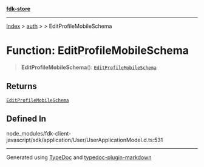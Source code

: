 [**fdk-store**](../../../README.md)
***

[Index](../../../API.md) > [auth](../../README.md) > [<internal>](../README.md) > EditProfileMobileSchema

# Function: EditProfileMobileSchema

> **EditProfileMobileSchema**(): [`EditProfileMobileSchema`](../type-aliases/type-alias.EditProfileMobileSchema.md)

## Returns

[`EditProfileMobileSchema`](../type-aliases/type-alias.EditProfileMobileSchema.md)

## Defined In

node\_modules/fdk-client-javascript/sdk/application/User/UserApplicationModel.d.ts:531

***
Generated using [TypeDoc](https://typedoc.org/) and [typedoc-plugin-markdown](https://www.npmjs.com/package/typedoc-plugin-markdown)
